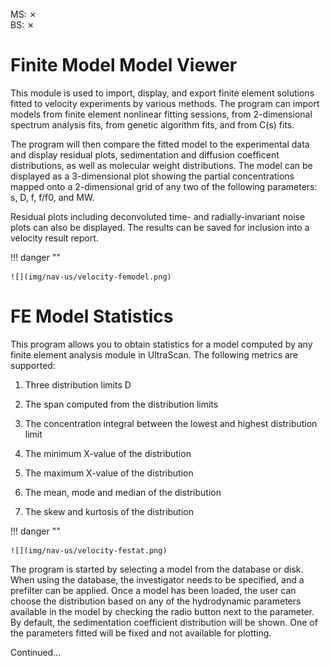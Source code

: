 <br>
MS: &#x2717;
<br>
BS: &#x2717;

# Finite Model Model Viewer

This module is used to import, display, and export finite element solutions fitted to velocity experiments by various methods. The program can import models from finite element nonlinear fitting sessions, from 2-dimensional spectrum analysis fits, from genetic algorithm fits, and from C(s) fits. 

The program will then compare the fitted model to the experimental data and display residual plots, sedimentation and diffusion coefficent distributions, as well as molecular weight distributions. The model can be displayed as a 3-dimensional plot showing the partial concentrations mapped onto a 2-dimensional grid of any two of the following parameters: s, D, f, f/f0, and MW. 

Residual plots including deconvoluted time- and radially-invariant noise plots can also be displayed. The results can be saved for inclusion into a velocity result report. 

!!! danger ""

    ![](img/nav-us/velocity-femodel.png)

# FE Model Statistics

This program allows you to obtain statistics for a model computed by any finite element analysis module in UltraScan. The following metrics are supported: 

1. Three distribution limits D

2. The span computed from the distribution limits 

3. The concentration integral between the lowest and highest distribution limit 

4. The minimum X-value of the distribution 

5. The maximum X-value of the distribution 

6. The mean, mode and median of the distribution 

7. The skew and kurtosis of the distribution 

!!! danger ""

    ![](img/nav-us/velocity-festat.png)
    
The program is started by selecting a model from the database or disk. When using the database, the investigator needs to be specified, and a prefilter can be applied. Once a model has been loaded, the user can choose the distribution based on any of the hydrodynamic parameters available in the model by checking the radio button next to the parameter. By default, the sedimentation coefficient distribution will be shown. One of the parameters fitted will be fixed and not available for plotting.

Continued...